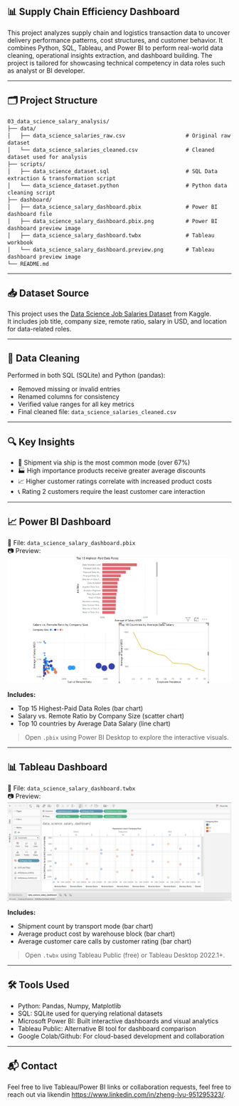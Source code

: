 
## 📊 Supply Chain Efficiency Dashboard

This project analyzes supply chain and logistics transaction data to uncover delivery performance patterns, cost structures, and customer behavior. It combines Python, SQL, Tableau, and Power BI to perform real-world data cleaning, operational insights extraction, and dashboard building. The project is tailored for showcasing technical competency in data roles such as analyst or BI developer.

---

## 🗂️ Project Structure

```
03_data_science_salary_analysis/
├── data/
│   ├── data_science_salaries_raw.csv                   # Original raw dataset
│   └── data_science_salaries_cleaned.csv               # Cleaned dataset used for analysis
├── scripts/
│   ├── data_science_dataset.sql                        # SQL Data extraction & transformation script
│   └── data_science_dataset.python                     # Python data cleaning script
├── dashboard/
│   ├── data_science_salary_dashboard.pbix              # Power BI dashboard file
│   ├── data_science_salary_dashboard.pbix.png          # Power BI dashboard preview image
│   ├── data_science_salary_dashboard.twbx              # Tableau workbook
│   └── data_science_salary_dashboard.preview.png       # Tableau dashboard preview image
└── README.md
```

---

## 📥 Dataset Source

This project uses the [Data Science Job Salaries Dataset](https://www.kaggle.com/datasets/ruchi798/data-science-job-salaries) from Kaggle.  
It includes job title, company size, remote ratio, salary in USD, and location for data-related roles.

---  

## 🧹 Data Cleaning

Performed in both SQL (SQLite) and Python (pandas):

- Removed missing or invalid entries
- Renamed columns for consistency
- Verified value ranges for all key metrics
- Final cleaned file: `data_science_salaries_cleaned.csv`

---

## 🔍 Key Insights

- 🚚 Shipment via ship is the most common mode (over 67%)
- 🏭 High importance products receive greater average discounts
- 📈 Higher customer ratings correlate with increased product costs
- 📞 Rating 2 customers require the least customer care interaction

---

## 📈 Power BI Dashboard

📁 File: `data_science_salary_dashboard.pbix`  
📷 Preview:  
![Power BI Dashboard Preview](data_science_salary_dashboard.pbix.png)

**Includes:**

- Top 15 Highest-Paid Data Roles (bar chart)
- Salary vs. Remote Ratio by Company Size (scatter chart)
- Top 10 countries by Average Data Salary (line chart)

> Open `.pbix` using Power BI Desktop to explore the interactive visuals.

---

## 📊 Tableau Dashboard

📁 File: `data_science_salary_dashboard.twbx`  
📷 Preview:  
![Tableau Dashboard Preview](data_science_salary.preview.png)

**Includes:**

- Shipment count by transport mode (bar chart)
- Average product cost by warehouse block (bar chart)
- Average customer care calls by customer rating (bar chart)

> Open `.twbx` using Tableau Public (free) or Tableau Desktop 2022.1+.

---

## 🛠️ Tools Used

- Python: Pandas, Numpy, Matplotlib
- SQL: SQLite used for querying relational datasets
- Microsoft Power BI: Built interactive dashboards and visual analytics
- Tableau Public: Alternative BI tool for dashboard comparison
- Google Colab/Github: For cloud-based development and collaboration

---

## 📬 Contact

Feel free to live Tableau/Power BI links or collaboration requests, feel free to reach out via likendin https://www.linkedin.com/in/zheng-lyu-951295323/.
